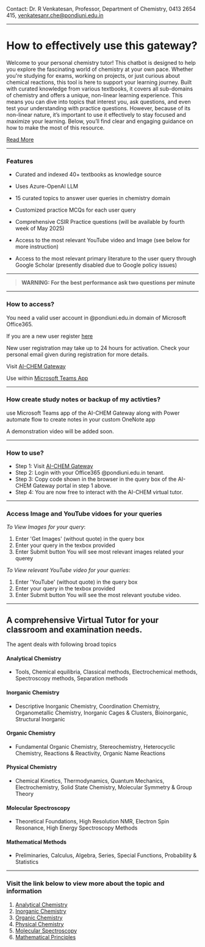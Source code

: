 

Contact: Dr. R Venkatesan, Professor, Department of Chemistry, 0413 2654 415, venkatesanr.che@pondiuni.edu.in

---

# How to effectively use this gateway?

Welcome to your personal chemistry tutor! This chatbot is designed to help you explore the fascinating world of chemistry at your own pace. Whether you're studying for exams, working on projects, or just curious about chemical reactions, this tool is here to support your learning journey. Built with curated knowledge from various textbooks, it covers all sub-domains of chemistry and offers a unique, non-linear learning experience. This means you can dive into topics that interest you, ask questions, and even test your understanding with practice questions. However, because of its non-linear nature, it’s important to use it effectively to stay focused and maximize your learning. Below, you’ll find clear and engaging guidance on how to make the most of this resource.

[Read More](read_more)

---

### Features

- Curated and indexed 40+ textbooks as knowledge source
  
- Uses Azure-OpenAI LLM

- 15 curated topics to answer user queries in chemistry domain

- Customized practice MCQs for each user query

- Comprehensive CSIR Practice questions (will be available by fourth week of May 2025)

- Access to the most relevant YouTube video and Image (see below for more instruction)

- Access to the most relevant primary literature to the user query through Google Scholar (presently disabled due to Google policy issues)

---

> **WARNING: For the best performance ask two questions per minute**

---

### How to access?

You need a valid user account in @pondiuni.edu.in domain of Microsoft Office365. 


If you are a new user register [here](https://forms.office.com/Pages/ResponsePage.aspx?id=wZi2uHH050SxxnOsXy1afDXjvDrgEftOmONIHi_rLm9UOE5RTlVRTlhFODk0N1o5MFNZSFpOS0pSTC4u)

New user registration may take up to 24 hours for activation. Check your personal email given during registration for more details.


Visit [AI-CHEM Gateway](https://copilotstudio.microsoft.com/environments/1787393d-81d5-e77f-923f-1d3413f920d1/bots/cr2f7_chemistryExamGuidance/webchat?__version__=2)

Use within [Microsoft Teams App](https://teams.microsoft.com/l/app/f6405520-7907-4464-8f6e-9889e2fb7d8f?templateInstanceId=0eedf0f5-7106-489c-9e7d-6f5e5a4f46a0&environment=1787393d-81d5-e77f-923f-1d3413f920d1)

---

### How create study notes or backup of my activties?

use Microsoft Teams app of the AI-CHEM Gateway along with Power automate flow to create notes in your custom OneNote app

A demonstration video will be added soon.

---

### How to use?

- Step 1: Visit [AI-CHEM Gateway](https://copilotstudio.microsoft.com/environments/1787393d-81d5-e77f-923f-1d3413f920d1/bots/cr2f7_chemistryExamGuidance/webchat?__version__=2)
- Step 2: Login with your Office365 @pondiuni.edu.in tenant.
- Step 3: Copy code shown in the browser in the query box of the AI-CHEM Gateway portal in step 1 above.
- Step 4: You are now free to interact with the AI-CHEM virtual tutor.

---

### Access Image and YouTube vidoes for your queries

*To View Images for your query*: 
1. Enter 'Get Images' (without quote) in the query box
2. Enter your query in the texbox provided
3. Enter Submit button
   You will see most relevant images related your querey

*To View relevant YouTube video for your queries*:
1. Enter 'YouTube' (without quote) in the query box
2. Enter your query in the texbox provided
3. Enter Submit button
  You will see the most relevant youtube video.

---

## A comprehensive Virtual Tutor for your classroom and examination needs.

The agent deals with following broad topics

#### Analytical Chemistry

- Tools, Chemical equilibria, Classical methods, Electrochemical methods, Spectroscopy methods, Separation methods

#### Inorganic Chemistry

- Descriptive Inorganic Chemistry, Coordination Chemistry, Organometallic Chemistry, Inorganic Cages & Clusters, Bioinorganic, Structural Inorganic

#### Organic Chemistry

- Fundamental Organic Chemistry, Stereochemistry, Heterocyclic Chemistry, Reactions & Reactivity, Organic Name Reactions

#### Physical Chemistry

- Chemical Kinetics, Thermodynamics, Quantum Mechanics, Electrochemistry, Solid State Chemistry, Molecular Symmetry & Group Theory

#### Molecular Spectroscopy

- Theoretical Foundations, High Resolution NMR, Electron Spin Resonance, High Energy Spectroscopy Methods

#### Mathematical Methods

- Preliminaries, Calculus, Algebra, Series, Special Functions, Probability & Statistics

---


### Visit the link below to view more about the topic and information

1. [Analytical Chemistry](analytical_chemistry)
2. [Inorganic Chemistry](inorganic_chemistry)
3. [Organic Chemistry](organic_chemistry)
4. [Physical Chemistry](physical_chemistry)
5. [Molecular Spectroscopy](molecular_spectroscopy)
6. [Mathematical Principles](mathematical_principles)
